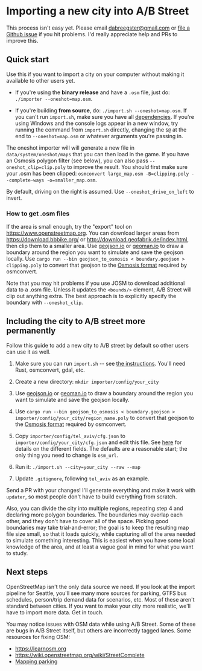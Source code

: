 # Importing a new city into A/B Street

This process isn't easy yet. Please email <dabreegster@gmail.com> or
[file a Github issue](https://github.com/dabreegster/abstreet/issues/) if you
hit problems. I'd really appreciate help and PRs to improve this.

## Quick start

Use this if you want to import a city on your computer without making it
available to other users yet.

- If you're using the **binary release** and have a `.osm` file, just do:
  `./importer --oneshot=map.osm`.

- If you're building **from source**, do: `./import.sh --oneshot=map.osm`. If
  you can't run `import.sh`, make sure you have all
  [dependencies](../dev/index.md#building-map-data). If you're using Windows and
  the console logs appear in a new window, try running the command from
  `import.sh` directly, changing the `$@` at the end to `--oneshot=map.osm` or
  whatever arguments you're passing in.

The oneshot importer will will generate a new file in `data/system/oneshot/maps`
that you can then load in the game. If you have an Osmosis polygon filter (see
below), you can also pass `--oneshot_clip=clip.poly` to improve the result. You
should first make sure your .osm has been clipped:
`osmconvert large_map.osm -B=clipping.poly --complete-ways -o=smaller_map.osm`.

By default, driving on the right is assumed. Use `--oneshot_drive_on_left` to
invert.

### How to get .osm files

If the area is small enough, try the "export" tool on
<https://www.openstreetmap.org>. You can download larger areas from
<https://download.bbbike.org/> or <http://download.geofabrik.de/index.html>,
then clip them to a smaller area. Use [geojson.io](http://geojson.io/) or
[geoman.io](https://geoman.io/geojson-editor) to draw a boundary around the
region you want to simulate and save the geojson locally. Use
`cargo run --bin geojson_to_osmosis < boundary.geojson > clipping.poly` to
convert that geojson to the
[Osmosis format](https://wiki.openstreetmap.org/wiki/Osmosis/Polygon_Filter_File_Format)
required by osmconvert.

Note that you may hit problems if you use JOSM to download additional data to a
.osm file. Unless it updates the `<bounds/>` element, A/B Street will clip out
anything extra. The best approach is to explicitly specify the boundary with
`--oneshot_clip`.

## Including the city to A/B street more permanently

Follow this guide to add a new city to A/B street by default so other users can
use it as well.

1.  Make sure you can run `import.sh` -- see
    [the instructions](../dev/index.md#building-map-data). You'll need Rust,
    osmconvert, gdal, etc.

2.  Create a new directory: `mkdir importer/config/your_city`

3.  Use [geojson.io](http://geojson.io/) or
    [geoman.io](https://geoman.io/geojson-editor) to draw a boundary around the
    region you want to simulate and save the geojson locally.

4.  Use
    `cargo run --bin geojson_to_osmosis < boundary.geojson > importer/config/your_city/region_name.poly`
    to convert that geojson to the
    [Osmosis format](https://wiki.openstreetmap.org/wiki/Osmosis/Polygon_Filter_File_Format)
    required by osmconvert.

5.  Copy `importer/config/tel_aviv/cfg.json` to
    `importer/config/your_city/cfg.json` and edit this file. See
    [here](https://github.com/dabreegster/abstreet/blob/master/importer/src/generic.rs)
    for details on the different fields. The defaults are a reasonable start;
    the only thing you need to change is `osm_url`.

6.  Run it: `./import.sh --city=your_city --raw --map`

7.  Update `.gitignore`, following `tel_aviv` as an example.

Send a PR with your changes! I'll generate everything and make it work with
`updater`, so most people don't have to build everything from scratch.

Also, you can divide the city into multiple regions, repeating step 4 and
declaring more polygon boundaries. The boundaries may overlap each other, and
they don't have to cover all of the space. Picking good boundaries may take
trial-and-error; the goal is to keep the resulting map file size small, so that
it loads quickly, while capturing all of the area needed to simulate something
interesting. This is easiest when you have some local knowledge of the area, and
at least a vague goal in mind for what you want to study.

## Next steps

OpenStreetMap isn't the only data source we need. If you look at the import
pipeline for Seattle, you'll see many more sources for parking, GTFS bus
schedules, person/trip demand data for scenarios, etc. Most of these aren't
standard between cities. If you want to make your city more realistic, we'll
have to import more data. Get in touch.

You may notice issues with OSM data while using A/B Street. Some of these are
bugs in A/B Street itself, but others are incorrectly tagged lanes. Some
resources for fixing OSM:

- <https://learnosm.org>
- <https://wiki.openstreetmap.org/wiki/StreetComplete>
- [Mapping parking](map_parking.md)

